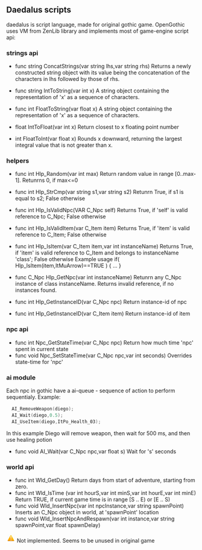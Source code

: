 ## Daedalus scripts
daedalus is script language, made for original gothic game. OpenGothic uses VM from ZenLib library and implements most of game-engine script api:

### strings api
* func string ConcatStrings(var string lhs,var string rhs)
Returns a newly constructed string object with its value being the concatenation of the characters in lhs followed by those of rhs.
* func string IntToString(var int x)
A string object containing the representation of 'x' as a sequence of characters.
* func int FloatToString(var float x)
A string object containing the representation of 'x' as a sequence of characters.

* float	IntToFloat(var int x)
Return closest to x floating point number
* int FloatToInt(var float x)
Rounds x downward, returning the largest integral value that is not greater than x.

### helpers
* func int Hlp_Random(var int max)
Return random value in range [0..max-1]. Retunrns 0, if max<=0

* func int Hlp_StrCmp(var string s1,var string s2)
Retunrn True, if s1 is equal to s2; False otherwise

* func int Hlp_IsValidNpc(VAR C_Npc self)
Returns True, if 'self' is valid reference to C_Npc; False otherwise

* func int Hlp_IsValidItem(var C_Item item)
Returns True, if 'item' is valid reference to C_Item; False otherwise

* func int Hlp_IsItem(var C_Item item,var int instanceName)
Returns True, if 'item' is valid reference to C_Item and belongs to instanceName 'class'; False otherwise
Example usage if( Hlp_IsItem(item,ItMuArrow)==TRUE ) { ... }

* func C_Npc Hlp_GetNpc(var int instanceName)
Retunrn any C_Npc instance of class instanceName. Returns invalid reference, if no instances found.

* func int Hlp_GetInstanceID(var C_Npc npc)
Return instance-id of npc

* func int Hlp_GetInstanceID(var C_Item item)
Return instance-id of item

### npc api
* func int Npc_GetStateTime(var C_Npc npc)
Return how much time 'npc' spent in current state
* func void Npc_SetStateTime(var C_Npc npc,var int seconds)
Overrides state-time for 'npc'

### ai module
Each npc in gothic have a ai-queue - sequence of action to perform sequentialy.
Example:
```c++
  AI_RemoveWeapon(diego);
  AI_Wait(diego,0.5);
  AI_UseItem(diego,ItPo_Health_03);
```
  In this example Diego will remove weapon, then wait for 500 ms, and then use healing potion
* func void AI_Wait(var C_Npc npc,var float s)
Wait for 's' seconds

### world api
* func int Wld_GetDay()
Return days from start of adventure, starting from zero.
* func int Wld_IsTime (var int hourS,var int minS,var int hourE,var int minE)
Return TRUE, if current game time is in range [S .. E) or [E .. S)
* func void Wld_InsertNpc(var int npcInstance,var string spawnPoint)
Inserts an C_Npc object in world, at 'spawnPoint' location
* func void Wld_InsertNpcAndRespawn(var int instance,var string spawnPoint,var float spawnDelay)

![!](ni.png) Not implemented. Seems to be unused in original game
